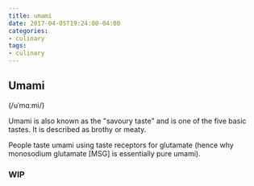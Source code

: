 ```yaml
---
title: umami
date: 2017-04-05T19:24:08-04:00
categories:
- culinary
tags:
- culinary
---
```


Umami
---

(/uˈmɑːmi/)

Umami is also known as the "savoury taste" and is one of the five basic tastes. It is described as brothy or meaty.

People taste umami using taste receptors for glutamate (hence why monosodium glutamate [MSG] is essentially pure umami).

### WIP
